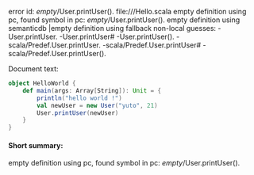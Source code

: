 error id: _empty_/User.printUser().
file://<WORKSPACE>/Hello.scala
empty definition using pc, found symbol in pc: _empty_/User.printUser().
empty definition using semanticdb
|empty definition using fallback
non-local guesses:
	 -User.printUser.
	 -User.printUser#
	 -User.printUser().
	 -scala/Predef.User.printUser.
	 -scala/Predef.User.printUser#
	 -scala/Predef.User.printUser().

Document text:

```scala
object HelloWorld {
    def main(args: Array[String]): Unit = {
        println("hello world !")
        val newUser = new User("yuto", 21)
        User.printUser(newUser)
    }
}
```

#### Short summary: 

empty definition using pc, found symbol in pc: _empty_/User.printUser().